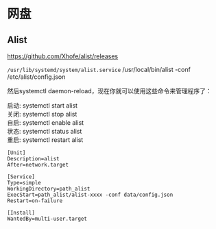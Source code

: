 # 网盘

## Alist  
https://github.com/Xhofe/alist/releases

`/usr/lib/systemd/system/alist.service`  /usr/local/bin/alist -conf /etc/alist/config.json  


然后systemctl daemon-reload，现在你就可以使用这些命令来管理程序了：  

启动: systemctl start alist   
关闭: systemctl stop alist    
自启: systemctl enable alist    
状态: systemctl status alist   
重启: systemctl restart alist   

```
[Unit]
Description=alist
After=network.target
 
[Service]
Type=simple
WorkingDirectory=path_alist
ExecStart=path_alist/alist-xxxx -conf data/config.json
Restart=on-failure
 
[Install]
WantedBy=multi-user.target
```
